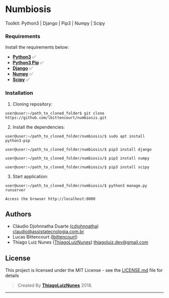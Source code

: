 # Numbiosis

Toolkit: Python3 | Django | Pip3 | Numpy | Scipy

### Requirements ###
Install the requirements below:
* **[Python3]()** :white_check_mark:
* **[Python3 Pip]()** :white_check_mark:
* **[Django]()** :white_check_mark:
* **[Numpy]()** :white_check_mark:
* **[Scipy]()** :white_check_mark:

### Installation ###

1. Cloning repository:
  ```
  user@user:~/path_to_cloned_folder$ git clone https://github.com/lbittencourt/numbiosis.git
  ```
2. Install the dependencies:
  ```
  user@user:~/path_to_cloned_folder/numbiosis/$ sudo apt install python3-pip
  ```

  ```
  user@user:~/path_to_cloned_folder/numbiosis/$ pip3 install django
  ```

  ```
  user@user:~/path_to_cloned_folder/numbiosis/$ pip3 install numpy
  ```
  
  ```
  user@user:~/path_to_cloned_folder/numbiosis/$ pip3 install scipy
  ```

3. Start application:
  ```
  user@user:~/path_to_cloned_folder/numbiosis/$ python3 manage.py runserver
  ```

  ```
  Access the browser http://localhost:8000
  ```

## Authors

* Cláudio Djohnnatha Duarte ([cdjohnnatha](https://github.com/cdjohnnatha)) claudio@assistatecnologia.com.br
* Lucas Bittencourt ([lbittencourt](https://github.com/lbittencourt)) 
* Thiago Luiz Nunes ([ThiagoLuizNunes](https://github.com/ThiagoLuizNunes)) thiagoluiz.dev@gmail.com

## License

This project is licensed under the MIT License - see the [LICENSE.md](LICENSE.md) file for details

>Created By **[ThiagoLuizNunes](https://www.linkedin.com/in/thiago-luiz-507483112/)** 2018.

---
